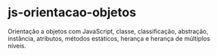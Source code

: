 # js-orientacao-objetos
Orientação a objetos com JavaScript, classe, classificação, abstração, instância, atributos, métodos estáticos, herança e herança de múltiplos níveis.
